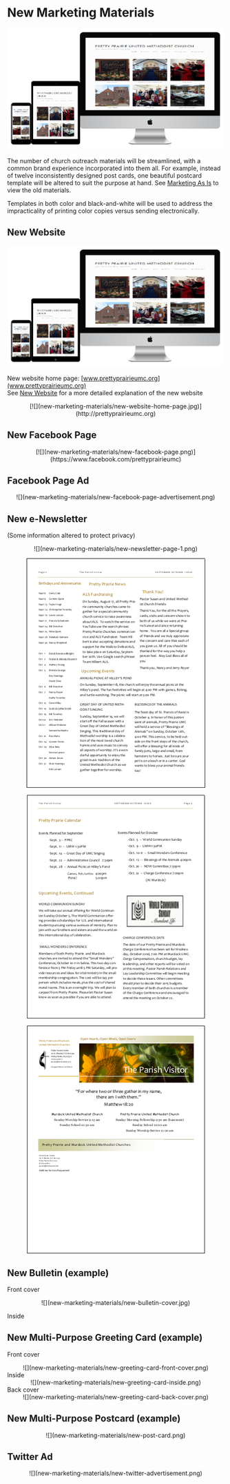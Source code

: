 # New Marketing Materials

![](new-marketing-materials/new-website-iphone-6+-ipad-imac.png)

The number of church outreach materials will be streamlined, with a common brand experience incorporated into them all. For example, instead of twelve inconsistently designed post cards, one beautiful postcard template will be altered to suit the purpose at hand. See [Marketing As Is](marketing_as_is.md) to view the old materials.

Templates in both color and black-and-white will be used to address the impracticality of printing color copies versus sending electronically.

## New Website

![](new-marketing-materials/new-website-iphone-6+-ipad-imac.png)

New website home page: [www.prettyprairieumc.org](www.prettyprairieumc.org)<br>
See [New Website](new_website.md) for a more detailed explanation of the new website
<center>
[![](new-marketing-materials/new-website-home-page.jpg)](http://prettyprairieumc.org)
</center>

## New Facebook Page

<center>
[![](new-marketing-materials/new-facebook-page.png)](https://www.facebook.com/prettyprairieumc)
</center>

## Facebook Page Ad

<center>
![](new-marketing-materials/new-facebook-page-advertisement.png)
</center>

## New e-Newsletter
(Some information altered to protect privacy) 
<center>
![](new-marketing-materials/new-newsletter-page-1.png)

![](new-marketing-materials/new-newsletter-page-2.png)

![](new-marketing-materials/new-newsletter-page-3.png)

![](new-marketing-materials/new-newsletter-page-4.png)
</center>

## New Bulletin (example)

Front cover
<center>
![](new-marketing-materials/new-bulletin-cover.jpg)
</center>

Inside

## New Multi-Purpose Greeting Card (example)

Front cover<br>
<center>
![](new-marketing-materials/new-greeting-card-front-cover.png)
</center>
Inside<br>
<center>
![](new-marketing-materials/new-greeting-card-inside.png)
</center>
Back cover<br>
<center>
![](new-marketing-materials/new-greeting-card-back-cover.png)
</center>

## New Multi-Purpose Postcard (example)

<center>
![](new-marketing-materials/new-post-card.png)
</center>

## Twitter Ad

<center>
![](new-marketing-materials/new-twitter-advertisement.png)
</center>



